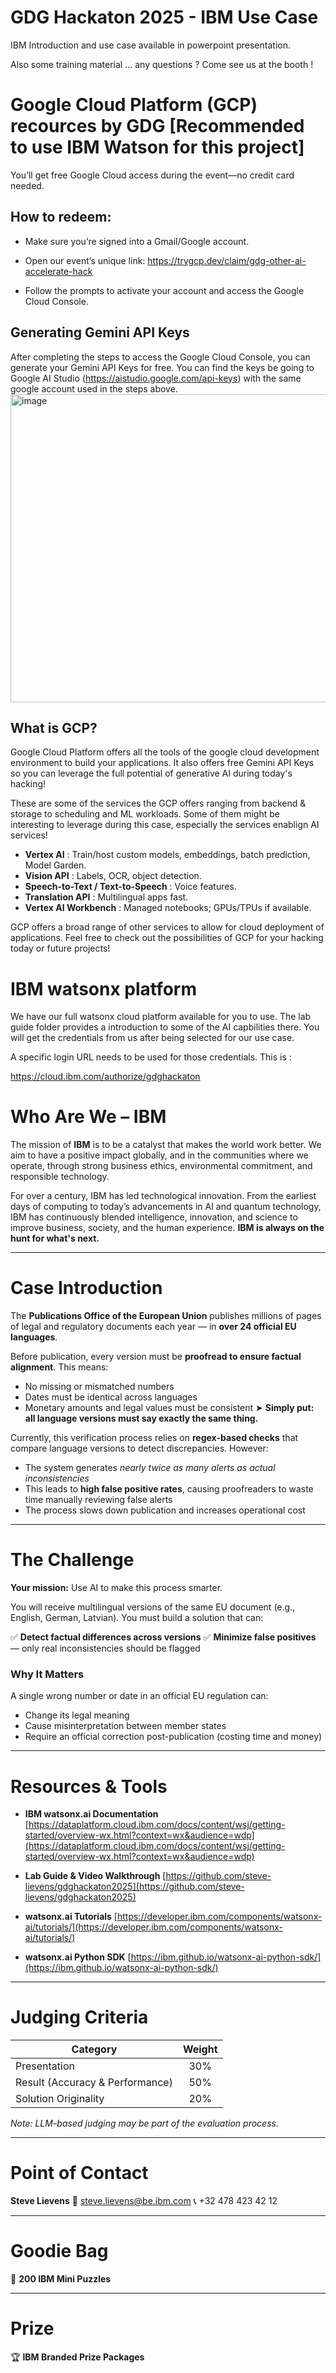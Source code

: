 # GDG Hackaton 2025 - IBM Use Case

IBM Introduction and use case available in powerpoint presentation.

Also some training material ... any questions ? Come see us at the booth !

# Google Cloud Platform (GCP) recources by GDG [Recommended to use IBM Watson for this project]

You’ll get free Google Cloud access during the event—no credit card needed.

## How to redeem:

- Make sure you’re signed into a Gmail/Google account.

- Open our event’s unique link: https://trygcp.dev/claim/gdg-other-ai-accelerate-hack

- Follow the prompts to activate your account and access the Google Cloud Console.

## Generating Gemini API Keys

After completing the steps to access the Google Cloud Console, you can generate your Gemini API Keys for free. You can find the keys be going to Google AI Studio (https://aistudio.google.com/api-keys) with the same google account used in the steps above.
<img width="1905" height="493" alt="image" src="https://github.com/user-attachments/assets/4ec3a2d3-54cd-4858-979c-2b89fd2e0c17" />

## What is GCP?
Google Cloud Platform offers all the tools of the google cloud development environment to build your applications. It also offers free Gemini API Keys so you can leverage the full potential of generative AI during today's hacking!

These are some of the services the GCP offers ranging from backend & storage to scheduling and ML workloads. Some of them might be interesting to leverage during this case, especially the services enablign AI services! 

* **Vertex AI** : Train/host custom models, embeddings, batch prediction, Model Garden.
* **Vision API** : Labels, OCR, object detection.
* **Speech-to-Text / Text-to-Speech** : Voice features.
* **Translation API** : Multilingual apps fast.
* **Vertex AI Workbench** : Managed notebooks; GPUs/TPUs if available.

GCP offers a broad range of other services to allow for cloud deployment of applications. Feel free to check out the possibilities of GCP for your hacking today or future projects!


# IBM watsonx platform

We have our full watsonx cloud platform available for you to use. The lab guide folder provides a introduction to some of the AI capbilities there.
You will get the credentials from us after being selected for our use case.

A specific login URL needs to be used for those credentials. This is :

https://cloud.ibm.com/authorize/gdghackaton

# **Who Are We – IBM**

The mission of **IBM** is to be a catalyst that makes the world work better. We aim to have a positive impact globally, and in the communities where we operate, through strong business ethics, environmental commitment, and responsible technology.

For over a century, IBM has led technological innovation. From the earliest days of computing to today’s advancements in AI and quantum technology, IBM has continuously blended intelligence, innovation, and science to improve business, society, and the human experience.
**IBM is always on the hunt for what's next.**

---

# **Case Introduction**

The **Publications Office of the European Union** publishes millions of pages of legal and regulatory documents each year — in **over 24 official EU languages**.

Before publication, every version must be **proofread to ensure factual alignment**. This means:

* No missing or mismatched numbers
* Dates must be identical across languages
* Monetary amounts and legal values must be consistent
  ➤ **Simply put: all language versions must say exactly the same thing.**

Currently, this verification process relies on **regex-based checks** that compare language versions to detect discrepancies. However:

* The system generates *nearly twice as many alerts as actual inconsistencies*
* This leads to **high false positive rates**, causing proofreaders to waste time manually reviewing false alerts
* The process slows down publication and increases operational cost

---

# **The Challenge**

**Your mission:** Use AI to make this process smarter.

You will receive multilingual versions of the same EU document (e.g., English, German, Latvian). You must build a solution that can:

✅ **Detect factual differences across versions**
✅ **Minimize false positives** — only real inconsistencies should be flagged

### **Why It Matters**

A single wrong number or date in an official EU regulation can:

* Change its legal meaning
* Cause misinterpretation between member states
* Require an official correction post-publication (costing time and money)

---

# **Resources & Tools**

* **IBM watsonx.ai Documentation**
  [https://dataplatform.cloud.ibm.com/docs/content/wsj/getting-started/overview-wx.html?context=wx&audience=wdp](https://dataplatform.cloud.ibm.com/docs/content/wsj/getting-started/overview-wx.html?context=wx&audience=wdp)

* **Lab Guide & Video Walkthrough**
  [https://github.com/steve-lievens/gdghackaton2025](https://github.com/steve-lievens/gdghackaton2025)

* **watsonx.ai Tutorials**
  [https://developer.ibm.com/components/watsonx-ai/tutorials/](https://developer.ibm.com/components/watsonx-ai/tutorials/)

* **watsonx.ai Python SDK**
  [https://ibm.github.io/watsonx-ai-python-sdk/](https://ibm.github.io/watsonx-ai-python-sdk/)

---

# **Judging Criteria**

| Category                        | Weight |
| ------------------------------- | :----: |
| Presentation                    |   30%  |
| Result (Accuracy & Performance) |   50%  |
| Solution Originality            |   20%  |

*Note: LLM-based judging may be part of the evaluation process.*

---

# **Point of Contact**

**Steve Lievens**
📧 [steve.lievens@be.ibm.com](mailto:steve.lievens@be.ibm.com)
📞 +32 478 423 42 12

---

# **Goodie Bag**

🎁 **200 IBM Mini Puzzles**

---

# **Prize**

🏆 **IBM Branded Prize Packages**
